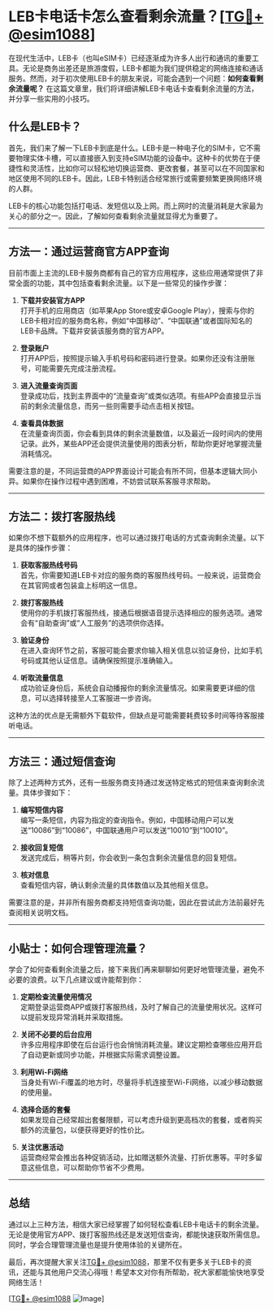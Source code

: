 # LEB卡电话卡怎么查看剩余流量？[[TG💪+ @esim1088](https://t.me/s/esim1088)]

在现代生活中，LEB卡（也叫eSIM卡）已经逐渐成为许多人出行和通讯的重要工具。无论是商务出差还是旅游度假，LEB卡都能为我们提供稳定的网络连接和通话服务。然而，对于初次使用LEB卡的朋友来说，可能会遇到一个问题：**如何查看剩余流量呢？** 在这篇文章里，我们将详细讲解LEB卡电话卡查看剩余流量的方法，并分享一些实用的小技巧。

## 什么是LEB卡？

首先，我们来了解一下LEB卡到底是什么。LEB卡是一种电子化的SIM卡，它不需要物理实体卡槽，可以直接嵌入到支持eSIM功能的设备中。这种卡的优势在于便捷性和灵活性，比如你可以轻松地切换运营商、更改套餐，甚至可以在不同国家和地区使用不同的LEB卡。因此，LEB卡特别适合经常旅行或需要频繁更换网络环境的人群。

LEB卡的核心功能包括打电话、发短信以及上网。而上网时的流量消耗是大家最为关心的部分之一。因此，了解如何查看剩余流量就显得尤为重要了。

---

## 方法一：通过运营商官方APP查询

目前市面上主流的LEB卡服务商都有自己的官方应用程序，这些应用通常提供了非常全面的功能，其中包括查看剩余流量。以下是一些常见的操作步骤：

1. **下载并安装官方APP**  
   打开手机的应用商店（如苹果App Store或安卓Google Play），搜索与你的LEB卡相对应的服务商名称，例如“中国移动”、“中国联通”或者国际知名的LEB卡品牌。下载并安装该服务商的官方APP。

2. **登录账户**  
   打开APP后，按照提示输入手机号码和密码进行登录。如果你还没有注册账号，可能需要先完成注册流程。

3. **进入流量查询页面**  
   登录成功后，找到主界面中的“流量查询”或类似选项。有些APP会直接显示当前的剩余流量信息，而另一些则需要手动点击相关按钮。

4. **查看具体数据**  
   在流量查询页面，你会看到具体的剩余流量数值，以及最近一段时间内的使用记录。此外，某些APP还会提供流量使用的图表分析，帮助你更好地掌握流量消耗情况。

需要注意的是，不同运营商的APP界面设计可能会有所不同，但基本逻辑大同小异。如果你在操作过程中遇到困难，不妨尝试联系客服寻求帮助。

---

## 方法二：拨打客服热线

如果你不想下载额外的应用程序，也可以通过拨打电话的方式查询剩余流量。以下是具体的操作步骤：

1. **获取客服热线号码**  
   首先，你需要知道LEB卡对应的服务商的客服热线号码。一般来说，运营商会在其官网或者包装盒上标明这一信息。

2. **拨打客服热线**  
   使用你的手机拨打客服热线，接通后根据语音提示选择相应的服务选项。通常会有“自助查询”或“人工服务”的选项供你选择。

3. **验证身份**  
   在进入查询环节之前，客服可能会要求你输入相关信息以验证身份，比如手机号码或其他认证信息。请确保按照提示准确输入。

4. **听取流量信息**  
   成功验证身份后，系统会自动播报你的剩余流量情况。如果需要更详细的信息，可以选择转接至人工客服进一步咨询。

这种方法的优点是无需额外下载软件，但缺点是可能需要耗费较多时间等待客服接听电话。

---

## 方法三：通过短信查询

除了上述两种方式外，还有一些服务商支持通过发送特定格式的短信来查询剩余流量。具体步骤如下：

1. **编写短信内容**  
   编写一条短信，内容为指定的查询指令。例如，中国移动用户可以发送“10086”到“10086”，中国联通用户可以发送“10010”到“10010”。

2. **接收回复短信**  
   发送完成后，稍等片刻，你会收到一条包含剩余流量信息的回复短信。

3. **核对信息**  
   查看短信内容，确认剩余流量的具体数值以及其他相关信息。

需要注意的是，并非所有服务商都支持短信查询功能，因此在尝试此方法前最好先查阅相关说明文档。

---

## 小贴士：如何合理管理流量？

学会了如何查看剩余流量之后，接下来我们再来聊聊如何更好地管理流量，避免不必要的浪费。以下几点建议或许能帮到你：

1. **定期检查流量使用情况**  
   定期登录运营商APP或拨打客服热线，及时了解自己的流量使用状况。这样可以提前发现异常消耗并采取措施。

2. **关闭不必要的后台应用**  
   许多应用程序即使在后台运行也会悄悄消耗流量。建议定期检查哪些应用开启了自动更新或同步功能，并根据实际需求调整设置。

3. **利用Wi-Fi网络**  
   当身处有Wi-Fi覆盖的地方时，尽量将手机连接至Wi-Fi网络，以减少移动数据的使用量。

4. **选择合适的套餐**  
   如果发现自己经常超出套餐限额，可以考虑升级到更高档次的套餐，或者购买额外的流量包，以便获得更好的性价比。

5. **关注优惠活动**  
   运营商经常会推出各种促销活动，比如赠送额外流量、打折优惠等。平时多留意这些信息，可以帮助你节省不少费用。

---

## 总结

通过以上三种方法，相信大家已经掌握了如何轻松查看LEB卡电话卡的剩余流量。无论是使用官方APP、拨打客服热线还是发送短信查询，都能快速获取所需信息。同时，学会合理管理流量也是提升使用体验的关键所在。

最后，再次提醒大家关注[TG💪+ @esim1088](https://t.me/s/esim1088)，那里不仅有更多关于LEB卡的资讯，还能与其他用户交流心得哦！希望本文对你有所帮助，祝大家都能愉快地享受网络生活！

[[TG💪+ @esim1088](https://t.me/s/esim1088) ![Image](https://i.postimg.cc/4NQfJmqS/Snipaste-2025-05-13-00-14-12.png)]